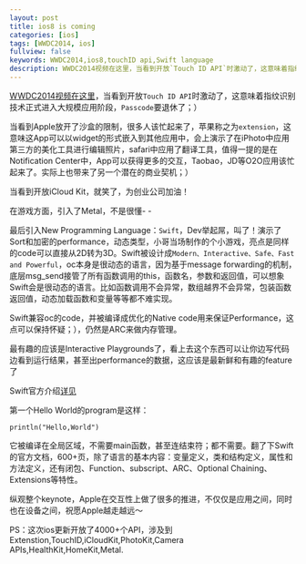 ```yaml
---
layout: post
title: ios8 is coming
categories: [ios]
tags: [WWDC2014, ios]
fullview: false
keywords: WWDC2014,ios8,touchID api,Swift language
description: WWDC2014视频在这里，当看到开放`Touch ID API`时激动了，这意味着指纹识别技术正式进入大规模应用阶段，`Passcode`要退休了；）
---
```


[WWDC2014视频在这里](http://v.youku.com/v_show/id_XNzIwODkzMTM2.html)，当看到开放`Touch ID API`时激动了，这意味着指纹识别技术正式进入大规模应用阶段，`Passcode`要退休了；）

当看到Apple放开了沙盒的限制，很多人该忙起来了，苹果称之为`extension`，这意味这App可以以widget的形式嵌入到其他应用中，会上演示了在iPhoto中应用第三方的美化工具进行编辑照片，safari中应用了翻译工具，值得一提的是在Notification Center中，App可以获得更多的交互，Taobao，JD等O2O应用该忙起来了。实际上也带来了另一个潜在的商业契机；）

当看到开放iCloud Kit，就笑了，为创业公司加油！

在游戏方面，引入了Metal，不是很懂- -

最后引入New Programming Language：`Swift`，Dev举起屌，叫了！演示了Sort和加密的performance，动态类型，小哥当场制作的个小游戏，亮点是同样的code可以直接从2D转为3D。Swift被设计成`Modern、Interactive、Safe、Fast and Powerful`，oc本身是很动态的语言，因为基于message forwarding的机制，底层msg_send接管了所有函数调用的this，函数名，参数和返回值，可以想象Swift会是很动态的语言。比如函数调用不会异常，数组越界不会异常，包装函数返回值，动态加载函数和变量等等都不难实现。

Swift兼容oc的code，并被编译成优化的Native code用来保证Performance，这点可以保持怀疑；），仍然是ARC来做内存管理。

最有趣的应该是Interactive Playgrounds了，看上去这个东西可以让你边写代码边看到运行结果，甚至出performance的数据，这应该是最新鲜和有趣的feature了

Swift官方介绍[详见](https://developer.apple.com/swift/)

第一个Hello World的program是这样：

`println("Hello,World")`

它被编译在全局区域，不需要main函数，甚至连结束符；都不需要。翻了下Swift的官方文档，600+页，除了语言的基本内容：变量定义，类和结构定义，属性和方法定义，还有闭包、Function、subscript、ARC、Optional Chaining、Extensions等特性。


纵观整个keynote，Apple在交互性上做了很多的推进，不仅仅是应用之间，同时也在设备之间，祝愿Apple越走越远～

PS：这次ios更新开放了4000+个API，涉及到Extenstion,TouchID,iCloudKit,PhotoKit,Camera APIs,HealthKit,HomeKit,Metal.



